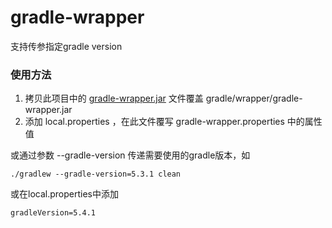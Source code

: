 gradle-wrapper
=======

支持传参指定gradle version

### 使用方法

 1. 拷贝此项目中的 [gradle-wrapper.jar](dist/gradle-wrapper.jar) 文件覆盖 gradle/wrapper/gradle-wrapper.jar
 2. 添加 local.properties ，在此文件覆写 gradle-wrapper.properties 中的属性值

或通过参数 --gradle-version 传递需要使用的gradle版本，如

```
./gradlew --gradle-version=5.3.1 clean
```

或在local.properties中添加

```
gradleVersion=5.4.1
```